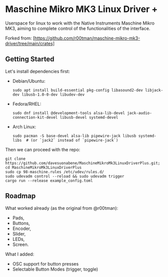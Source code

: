 # Maschine Mikro MK3 Linux Driver +
Userspace for linux to work with the Native Instruments Maschine Mikro MK3, aiming to complete control of the functionalities of the interface.

Forked from: [https://github.com/r00tman/maschine-mikro-mk3-driver/tree/main/crates]


## Getting Started

Let's install dependencies first:
- Debian/Ubuntu:
  ```
  sudo apt install build-essential pkg-config libasound2-dev libjack-dev libusb-1.0-0-dev libudev-dev
  ```
- Fedora/RHEL:
  ```
  sudo dnf install @development-tools alsa-lib-devel jack-audio-connection-kit-devel libusb-devel systemd-devel
  ```
- Arch Linux:
  ```
  sudo pacman -S base-devel alsa-lib pipewire-jack libusb systemd-libs  # (or `jack2` instead of `pipewire-jack`)
  ``` 

Then we can proceed with the repo:

```shell
git clone https://github.com/davesuonabene/MaschineMikroMk3LinuxDriverPlus.git; cd MaschineMikroMk3LinuxDriverPlus
sudo cp 98-maschine.rules /etc/udev/rules.d/
sudo udevadm control --reload && sudo udevadm trigger
cargo run --release example_config.toml
```

## Roadmap

What worked already (as the original from @r00tman):
 - Pads,
 - Buttons,
 - Encoder,
 - Slider,
 - LEDs,
 - Screen.

What I added:
 - OSC support for button presses
 - Selectable Button Modes (trigger, toggle)